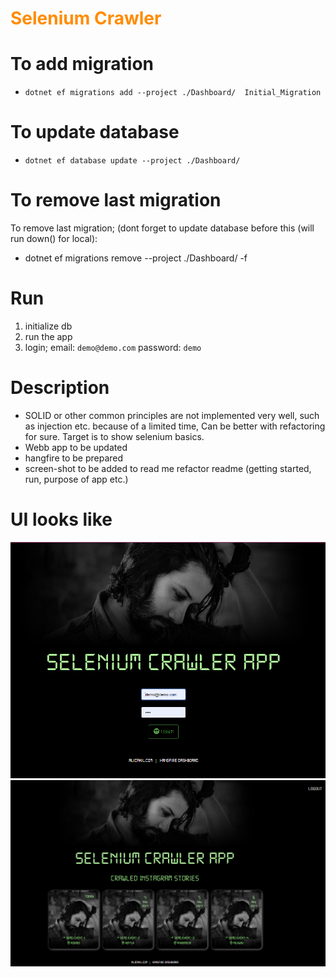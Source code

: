 <h1 style="color:darkorange"> Selenium Crawler </h1> 


# To add migration
- ```dotnet ef migrations add --project ./Dashboard/  Initial_Migration```

# To update database
- ```dotnet ef database update --project ./Dashboard/```

# To remove last migration
To remove last migration; (dont forget to update database before this (will run down() for local): 
- dotnet ef migrations remove --project ./Dashboard/ -f

# Run
1. initialize db
2. run the app
3. login; email: `demo@demo.com`  password: `demo`

# Description 

- SOLID or other common principles are not implemented very well, such as injection etc. because of a limited time, Can be better with refactoring for sure. Target is to show selenium basics.
- Webb app to be updated 
- hangfire to be prepared 
- screen-shot to be added to read me refactor readme (getting started, run, purpose of app etc.)

# UI looks like
![Github Sampe 1](Dashboard/wwwroot/github/github-sampe-1.png)
![Github Sampe 2](Dashboard/wwwroot/github/github-sampe-2.png)